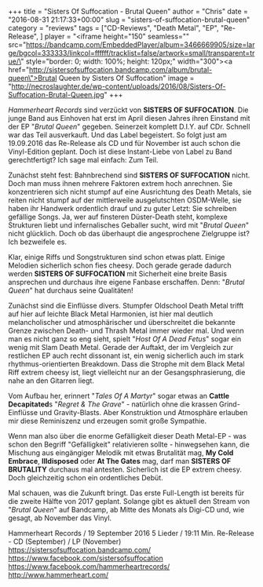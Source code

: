 +++
title = "Sisters Of Suffocation - Brutal Queen"
author = "Chris"
date = "2016-08-31 21:17:33+00:00"
slug = "sisters-of-suffocation-brutal-queen"
category = "reviews"
tags = ["CD-Reviews", "Death Metal", "EP", "Re-Release", ]
player = "<iframe height=\"150\" seamless=\"\" src=\"https://bandcamp.com/EmbeddedPlayer/album=3466669905/size=large/bgcol=333333/linkcol=ffffff/tracklist=false/artwork=small/transparent=true/\" style=\"border: 0; width: 100%; height: 120px;\" width=\"300\"><a href=\"http://sistersofsuffocation.bandcamp.com/album/brutal-queen\">Brutal Queen by Sisters Of Suffocation</a></iframe>"
image = "http://necroslaughter.de/wp-content/uploads/2016/08/Sisters-Of-Suffocation-Brutal-Queen.jpg"
+++

_Hammerheart Records_ sind verzückt von **SISTERS OF SUFFOCATION**. Die junge Band aus Einhoven hat erst im April diesen Jahres ihren Einstand mit der EP "_Brutal Queen_" gegeben. Seinerzeit komplett D.I.Y. auf CDr. Schnell war das Teil ausverkauft. Und das Label begeistert. So folgt just am 19.09.2016 das Re-Release als CD und für November ist auch schon die Vinyl-Edition geplant. Doch ist diese Instant-Liebe von Label zu Band gerechtfertigt? Ich sage mal einfach: Zum Teil.

Zunächst steht fest: Bahnbrechend sind **SISTERS OF SUFFOCATION** nicht. Doch man muss ihnen mehrere Faktoren extrem hoch anrechnen. Sie konzentrieren sich nicht stumpf auf eine Ausrichtung des Death Metals, sie reiten nicht stumpf auf der mittlerweile ausgelutschten OSDM-Welle, sie haben ihr Handwerk ordentlich drauf und zu guter Letzt: Sie schreiben gefällige Songs. Ja, wer auf finsteren Düster-Death steht, komplexe Strukturen liebt und infernalisches Geballer sucht, wird mit "_Brutal Queen_" nicht glücklich. Doch ob das überhaupt die angesprochene Zielgruppe ist? Ich bezweifele es.

Klar, einige Riffs und Songstrukturen sind schon etwas platt. Einige Melodien sicherlich schon fies cheesy. Doch gerade gerade dadurch werden **SISTERS OF SUFFOCATION** mit Sicherheit eine breite Basis ansprechen und durchaus ihre eigene Fanbase erschaffen. Denn: "_Brutal Queen_" hat durchaus seine Qualitäten!

Zunächst sind die Einflüsse divers. Stumpfer Oldschool Death Metal trifft auf hier auf leichte Black Metal Harmonien, ist hier mal deutlich melancholischer und atmosphärischer und überschreitet die bekannte Grenze zwischen Death- und Thrash Metal immer wieder mal. Und wenn man es nicht ganz so eng sieht, spielt "_Host Of A Dead Fetus_" sogar ein wenig mit Slam Death Metal. Gerade der Auftakt, der im Vergleich zur restlichen EP auch recht dissonant ist, ein wenig sicherlich auch im stark rhythmus-orientierten Breakdown. Dass die Strophe mit dem Black Metal Riff extrem cheesy ist, liegt vielleicht nur an der Gesangsphrasierung, die nahe an den Gitarren liegt.

Vom Aufbau her, erinnert "_Tales Of A Martyr_" sogar etwas an **Cattle Decapitated**s "_Regret &amp; The Grave_" - natürlich ohne die krassen Grind-Einflüsse und Gravity-Blasts. Aber Konstruktion und Atmosphäre erlauben mir diese Reminiszenz und erzeugen somit große Sympathie.

Wenn man also über die enorme Gefälligkeit dieser Death Metal-EP - was schon den Begriff "Gefälligkeit" relativieren sollte - hinwegsehen kann, die Mischung aus eingängiger Melodik mit etwas Brutalität mag, **My Cold Embrace**, **Illdisposed** oder **At The Gates** mag, darf man **SISTERS OF BRUTALITY** durchaus mal antesten. Sicherlich ist die EP extrem cheesy. Doch gleichzeitig schon ein ordentliches Debüt.

Mal schauen, was die Zukunft bringt. Das erste Full-Length ist bereits für die zweite Hälfte von 2017 geplant. Solange gibt es aktuell den Stream von "_Brutal Queen_" auf Bandcamp, ab Mitte des Monats als Digi-CD und, wie gesagt, ab November das Vinyl.



Hammerheart Records / 19 September 2016
5 Lieder / 19:11 Min.
Re-Release - CD (September) / LP (November)
<a href="https://sistersofsuffocation.bandcamp.com/">https://sistersofsuffocation.bandcamp.com/</a>
<a href="https://www.facebook.com/sistersofsuffocation">https://www.facebook.com/sistersofsuffocation</a>
<a href="https://www.facebook.com/hammerheartrecords/">https://www.facebook.com/hammerheartrecords/</a>
<a href="http://www.hammerheart.com/">http://www.hammerheart.com/</a>

